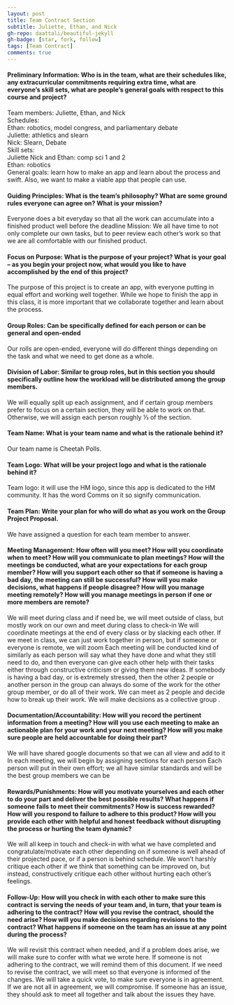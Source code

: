 ```yaml
---
layout: post
title: Team Contract Section 
subtitle: Juliette, Ethan, and Nick
gh-repo: daattali/beautiful-jekyll
gh-badge: [star, fork, follow]
tags: [Team Contract]
comments: true
---
```



#### Preliminary Information: Who is in the team, what are their schedules like, any extracurricular commitments requiring extra time, what are everyone’s skill sets, what are people’s general goals with respect to this course and project?

Team members: Juliette, Ethan, and Nick\
Schedules:\
  Ethan: robotics, model congress, and parliamentary debate\
  Juliette: athletics and slearn\
  Nick: Slearn, Debate\
Skill sets:\
  Juliette Nick and Ethan: comp sci 1 and 2\
  Ethan: robotics\
  General goals: learn how to make an app and learn about the process and swift. Also, we want to make a viable app that people can use.

#### Guiding Principles: What is the team’s philosophy? What are some ground rules everyone can agree on? What is your mission?
Everyone does a bit everyday so that all the work can accumulate into a finished product well before the deadline
Mission: We all have time to not only complete our own tasks, but to peer review each other’s work so that we are all comfortable with our finished product. 

#### Focus on Purpose: What is the purpose of your project? What is your goal – as you begin your project now, what would you like to have accomplished by the end of this project?
The purpose of this project is to create an app, with everyone putting in equal effort and working well together. While we hope to finish the app in this class, it is more important that we collaborate together and learn about the process. 

#### Group Roles: Can be specifically defined for each person or can be general and open-ended

Our rolls are open-ended, everyone will do different things depending on the task and what we need to get done as a whole.

#### Division of Labor: Similar to group roles, but in this section you should specifically outline how the workload will be distributed among the group members.
We will equally split up each assignment, and if certain group members prefer to focus on a certain section, they will be able to work on that. Otherwise, we will assign each person roughly ⅓ of the section.

#### Team Name: What is your team name and what is the rationale behind it?
Our team name is Cheetah Polls.

#### Team Logo: What will be your project logo and what is the rationale behind it?
Team logo: it will use the HM logo, since this app is dedicated to the HM community. It has the word Comms on it so signify communication. 


#### Team Plan: Write your plan for who will do what as you work on the Group Project Proposal.
We have assigned a question for each team member to answer. 


#### Meeting Management: How often will you meet? How will you coordinate when to meet? How will you communicate to plan meetings? How will the meetings be conducted, what are your expectations for each group member? How will you support each other so that if someone is having a bad day, the meeting can still be successful? How will you make decisions, what happens if people disagree? How will you manage meeting remotely? How will you manage meetings in person if one or more members are remote?

We will meet during class and if need be, we will meet outside of class, but mostly work on our own and meet during class to check-in
We will coordinate meetings at the end of every class or by slacking each other.
If we meet in class, we can just work together in person, but if someone or everyone is remote, we will zoom
Each meeting will be conducted kind of similarly as each person will say what they have done and what they still need to do, and then everyone can give each other help with their tasks either through constructive criticism or giving them new ideas.
If somebody is having a bad day, or is extremely stressed, then the other 2 people or another person in the group can always do some of the work for the other group member, or do all of their work. We can meet as 2 people and decide how to break up their work.
We will make decisions as a collective group .

#### Documentation/Accountability: How will you record the pertinent information from a meeting? How will you use each meeting to make an actionable plan for your work and your next meeting? How will you make sure people are held accountable for doing their part?
We will have shared google documents so that we can all view and add to it 
In each meeting, we will begin by assigning sections for each person
Each person will put in their own effort; we all have similar standards and will be the best group members we can be

#### Rewards/Punishments: How will you motivate yourselves and each other to do your part and deliver the best possible results? What happens if someone fails to meet their commitments? How is success rewarded? How will you respond to failure to adhere to this product? How will you provide each other with helpful and honest feedback without disrupting the process or hurting the team dynamic?
We will all keep in touch and check-in with what we have completed and congratulate/motivate each other depending on if someone is well ahead of their projected pace, or if a person is behind schedule. 
We won’t harshly critique each other if we think that something can be improved on, but instead, constructively critique each other without hurting each other’s feelings. 

#### Follow-Up: How will you check in with each other to make sure this contract is serving the needs of your team and, in turn, that your team is adhering to the contract? How will you revise the contract, should the need arise? How will you make decisions regarding revisions to the contract? What happens if someone on the team has an issue at any point during the process?
We will revisit this contract when needed, and if a problem does arise, we will make sure to confer with what we wrote here. If someone is not adhering to the contract, we will remind them of this document. If we need to revise the contract, we will meet so that everyone is informed of the changes. We will take a quick vote, to make sure everyone is in agreement. If we are not all in agreement, we will compromise. If someone has an issue, they should ask to meet all together and talk about the issues they have. 
